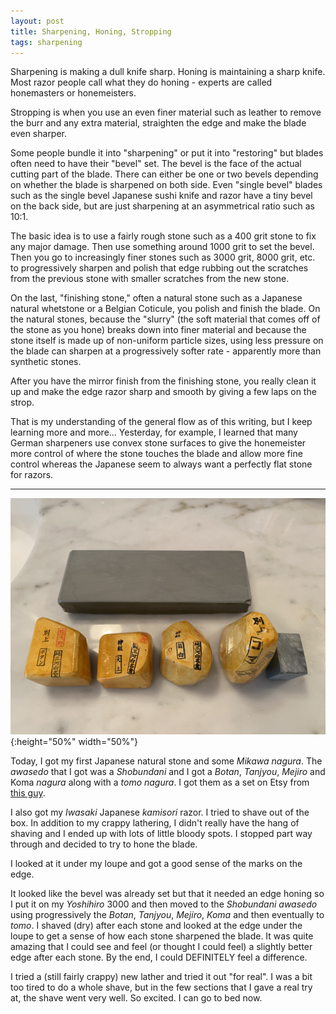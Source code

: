 ```yaml
---
layout: post
title: Sharpening, Honing, Stropping
tags: sharpening
---
```

Sharpening is making a dull knife sharp. Honing is maintaining a sharp knife. Most razor people call what they do honing - experts are called honemasters or honemeisters.

Stropping is when you use an even finer material such as leather to remove the burr and any extra material, straighten the edge and make the blade even sharper.

Some people bundle it into "sharpening" or put it into "restoring" but blades often need to have their "bevel" set. The bevel is the face of the actual cutting part of the blade. There can either be one or two bevels depending on whether the blade is sharpened on both side. Even "single bevel" blades such as the single bevel Japanese sushi knife and razor have a tiny bevel on the back side, but are just sharpening at an asymmetrical ratio such as 10:1.

The basic idea is to use a fairly rough stone such as a 400 grit stone to fix any major damage. Then use something around 1000 grit to set the bevel. Then you go to increasingly finer stones such as 3000 grit, 8000 grit, etc. to progressively sharpen and polish that edge rubbing out the scratches from the previous stone with smaller scratches from the new stone.

On the last, "finishing stone," often a natural stone such as a Japanese natural whetstone or a Belgian Coticule, you polish and finish the blade. On the natural stones, because the "slurry" (the soft material that comes off of the stone as you hone) breaks down into finer material and because the stone itself is made up of non-uniform particle sizes, using less pressure on the blade can sharpen at a progressively softer rate - apparently more than synthetic stones.

After you have the mirror finish from the finishing stone, you really clean it up and make the edge razor sharp and smooth by giving a few laps on the strop.

That is my understanding of the general flow as of this writing, but I keep learning more and more... Yesterday, for example, I learned that many German sharpeners use convex stone surfaces to give the honemeister more control of where the stone touches the blade and allow more fine control whereas the Japanese seem to always want a perfectly flat stone for razors.

---

![My First JNat](/images/myfirstjnat.jpeg){:height="50%" width="50%"}


Today, I got my first Japanese natural stone and some *Mikawa* *nagura*. The *awasedo* that I got was a *Shobundani* and I got a *Botan*, *Tanjyou*, *Mejiro* and Koma *nagura* along with a *tomo nagura*. I got them as a set on Etsy from [this guy](http://www.tomonagura.com/).

I also got my *Iwasaki* Japanese *kamisori* razor. I tried to shave out of the box. In addition to my crappy lathering, I didn't really have the hang of shaving and I ended up with lots of little bloody spots. I stopped part way through and decided to try to hone the blade.

I looked at it under my loupe and got a good sense of the marks on the edge.

It looked like the bevel was already set but that it needed an edge honing so I put it on my *Yoshihiro* 3000 and then moved to the *Shobundani awasedo* using progressively the *Botan*, *Tanjyou*, *Mejiro*, *Koma* and then eventually to *tomo*. I shaved (dry) after each stone and looked at the edge under the loupe to get a sense of how each stone sharpened the blade. It was quite amazing that I could see and feel (or thought I could feel) a slightly better edge after each stone. By the end, I could DEFINITELY feel a difference.

I tried a (still fairly crappy) new lather and tried it out "for real". I was a bit too tired to do a whole shave, but in the few sections that I gave a real try at, the shave went very well. So excited. I can go to bed now.